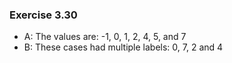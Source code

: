 ### Exercise 3.30
- A: The values are: -1, 0, 1, 2, 4, 5, and 7
- B: These cases had multiple labels: 0, 7, 2 and 4
